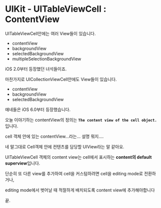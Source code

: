 # UIKit - UITableViewCell : ContentView

UITableViewCell안에는 여러 View들이 있습니다.

- contentView
- backgroundView
- selectedBackgroundView
- multipleSelectionBackgroundView

iOS 2.0부터 등장했던 녀석들이죠.

마찬가지로 UICollectionViewCell안에도 View들이 있습니다.

- contentView
- backgroundView
- selectedBackgroundView

얘네들은 iOS 6.0부터 등장했습니다.

오늘 이야기하는 contentView의 정의는 **`The content view of the cell object.`** 입니다.

cell 객체 안에 있는 contentView…라는… 설명 뭐지….

네 말그대로 Cell객체 안에 컨텐츠를 담당할 UIView라는 말 같아요.

UITableViewCell 객체의 content view는 cell에서 표시하는 **content의 default superview**입니다.

단순히 또 다른 view를 추가하여 cell을 커스텀하려면 cell을 editing mode로 전환하거나,

editing mode에서 벗어날 때 적절하게 배치되도록 content view에 추가해야합니다

끝.
